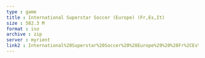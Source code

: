 ```yaml
---
type : game
title : International Superstar Soccer (Europe) (Fr,Es,It)
size : 582.3 M
format : iso
archive : zip
server : myrient
link2 : International%20Superstar%20Soccer%20%28Europe%29%20%28Fr%2CEs%2CIt%29
---
```

